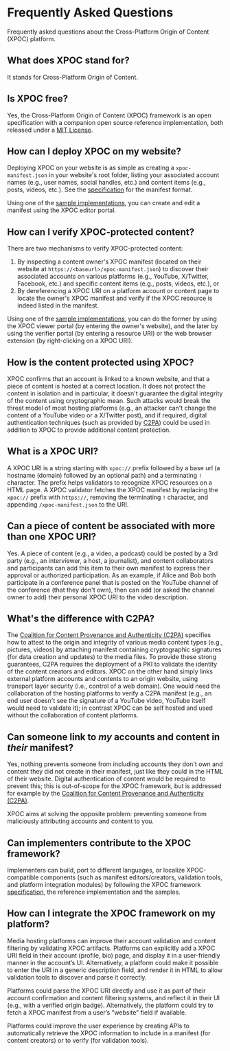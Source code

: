 # Frequently Asked Questions

Frequently asked questions about the Cross-Platform Origin of Content (XPOC) platform.

## What does XPOC stand for?

It stands for Cross-Platform Origin of Content.

## Is XPOC free?

Yes, the Cross-Platform Origin of Content (XPOC) framework is an open specification with a companion open source reference implementation, both released under a [MIT License](../LICENSE).

## How can I deploy XPOC on my website?

Deploying XPOC on your website is as simple as creating a `xpoc-manifest.json` in your website's root folder, listing your associated account names (e.g., user names, social handles, etc.) and content items (e.g., posts, videos, etc.). See the [specification](./xpoc-specification.md) for the manifest format.

Using one of the [sample implementations](../README.md#using-the-sample-implementations), you can create and edit a manifest using the XPOC editor portal.

## How can I verify XPOC-protected content?

There are two mechanisms to verify XPOC-protected content:

1. By inspecting a content owner's XPOC manifest (located on their website at `https://<baseurl>/xpoc-manifest.json`) to discover their associated accounts on various platforms (e.g., YouTube, X/Twitter, Facebook, etc.) and specific content items (e.g., posts, videos, etc.), or
2. By dereferencing a XPOC URI on a platform account or content page to locate the owner's XPOC manifest and verify if the XPOC resource is indeed listed in the manifest.

Using one of the [sample implementations](../README.md#using-the-sample-implementations), you can do the former by using the XPOC viewer portal (by entering the owner's website), and the later by using the verifier portal (by entering a resource URI) or the web browser extension (by right-clicking on a XPOC URI).

## How is the content protected using XPOC?

XPOC confirms that an account is linked to a known website, and that a piece of content is hosted at a correct location. It does not protect the content in isolation and in particular, it doesn't guarantee the digital integrity of the content using cryptographic mean. Such attacks would break the threat model of most hosting platforms (e.g., an attacker can't change the content of a YouTube video or a X/Twitter post), and if required, digital authentication techniques (such as provided by [C2PA](https://c2pa.org/)) could be used in addition to XPOC to provide additional content protection.

## What is a XPOC URI?

A XPOC URI is a string starting with `xpoc://` prefix followed by a base url (a hostname (domain) followed by an optional path) and a terminating `!` character. The prefix helps validators to recognize XPOC resources on a HTML page. A XPOC validator fetches the XPOC manifest by replacing the `xpoc://` prefix with `https://`, removing the terminating `!` character, and appending `/xpoc-manifest.json` to the URI.

## Can a piece of content be associated with more than one XPOC URI?

Yes. A piece of content (e.g., a video, a podcast) could be posted by a 3rd party (e.g., an interviewer, a host, a journalist), and content collaborators and participants can add this item to their own manifest to express their approval or authorized participation. As an example, if Alice and Bob both participate in a conference panel that is posted on the YouTube channel of the conference (that they don't own), then can add (or asked the channel owner to add) their personal XPOC URI to the video description.

## What's the difference with C2PA?

The [Coalition for Content Provenance and Authenticity (C2PA)](https://c2pa.org/) specifies how to attest to the origin and integrity of various media content types (e.g., pictures, videos) by attaching manifest containing cryptographic signatures (for data creation and updates) to the media files. To provide these strong guarantees, C2PA requires the deployment of a PKI to validate the identity of the content creators and editors. XPOC on the other hand simply links external platform accounts and contents to an origin website, using transport layer security (i.e., control of a web domain). One would need the collaboration of the hosting platforms to verify a C2PA manifest (e.g., an end user doesn't see the signature of a YouTube video, YouTube itself would need to validate it); in contrast XPOC can be self hosted and used without the collaboration of content platforms.

## Can someone link to _my_ accounts and content in _their_ manifest?

Yes, nothing prevents someone from including accounts they don't own and content they did not create in their manifest, just like they could in the HTML of their website. Digital authentication of content would be required to prevent this; this is out-of-scope for the XPOC framework, but is addressed for example by the [Coalition for Content Provenance and Authenticity (C2PA)](https://c2pa.org/).

XPOC aims at solving the opposite problem: preventing someone from maliciously attributing accounts and content to you.

## Can implementers contribute to the XPOC framework?

Implementers can build, port to different languages, or localize XPOC-compatible components (such as manifest editors/creators, validation tools, and platform integration modules) by following the XPOC framework [specification](./xpoc-specification.md), the reference implementation and the samples.

## How can I integrate the XPOC framework on my platform?

Media hosting platforms can improve their account validation and content filtering by validating XPOC artifacts. Platforms can explicitly add a XPOC URI field in their account (profile, bio) page, and display it in a user-friendly manner in the account’s UI. Alternatively, a platform could make it possible to enter the URI in a generic description field, and render it in HTML to allow validation tools to discover and parse it correctly.

Platforms could parse the XPOC URI directly and use it as part of their account confirmation and content filtering systems, and reflect it in their UI (e.g., with a verified origin badge). Alternatively, the platform could try to fetch a XPOC manifest from a user’s “website” field if available.

Platforms could improve the user experience by creating APIs to automatically retrieve the XPOC information to include in a manifest (for content creators) or to verify (for validation tools).
